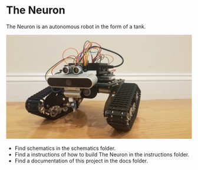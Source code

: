 # The Neuron
The Neuron is an autonomous robot in the form of a tank.

![GitHub Logo](/images/neuron-angle-github.jpg)

* Find schematics in the schematics folder.
* Find a instructions of how to build The Neuron in the instructions folder.
* Find a documentation of this project in the docs folder.
